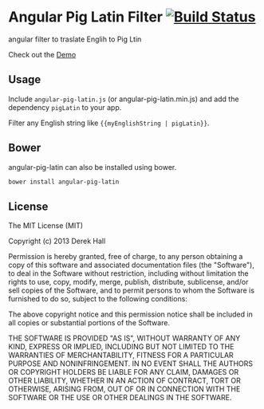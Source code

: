 # Angular Pig Latin Filter [![Build Status](https://travis-ci.org/dhallsim/angular-pig-latin.png?branch=master)](https://travis-ci.org/dhallsim/angular-pig-latin)

angular filter to traslate Englih to Pig Ltin

Check out the [Demo](http://dhallsim.github.io/angular-pig-latin)

## Usage
Include `angular-pig-latin.js` (or angular-pig-latin.min.js) and add the dependency `pigLatin` to your app.

Filter any English string like `{{myEnglishString | pigLatin}}`.

## Bower
angular-pig-latin can also be installed using bower.

```bash
bower install angular-pig-latin
```

## License
The MIT License (MIT)

Copyright (c) 2013 Derek Hall

Permission is hereby granted, free of charge, to any person obtaining a copy of
this software and associated documentation files (the "Software"), to deal in
the Software without restriction, including without limitation the rights to
use, copy, modify, merge, publish, distribute, sublicense, and/or sell copies of
the Software, and to permit persons to whom the Software is furnished to do so,
subject to the following conditions:

The above copyright notice and this permission notice shall be included in all
copies or substantial portions of the Software.

THE SOFTWARE IS PROVIDED "AS IS", WITHOUT WARRANTY OF ANY KIND, EXPRESS OR
IMPLIED, INCLUDING BUT NOT LIMITED TO THE WARRANTIES OF MERCHANTABILITY, FITNESS
FOR A PARTICULAR PURPOSE AND NONINFRINGEMENT. IN NO EVENT SHALL THE AUTHORS OR
COPYRIGHT HOLDERS BE LIABLE FOR ANY CLAIM, DAMAGES OR OTHER LIABILITY, WHETHER
IN AN ACTION OF CONTRACT, TORT OR OTHERWISE, ARISING FROM, OUT OF OR IN
CONNECTION WITH THE SOFTWARE OR THE USE OR OTHER DEALINGS IN THE SOFTWARE.
